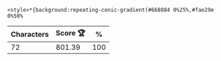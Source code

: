 `<style>*{background:repeating-conic-gradient(#668884 0%25%,#fae29e 0%50%`

| Characters | Score 🏆 | %   |
| ---------- | -------- | --- |
| 72         | 801.39   | 100 |

